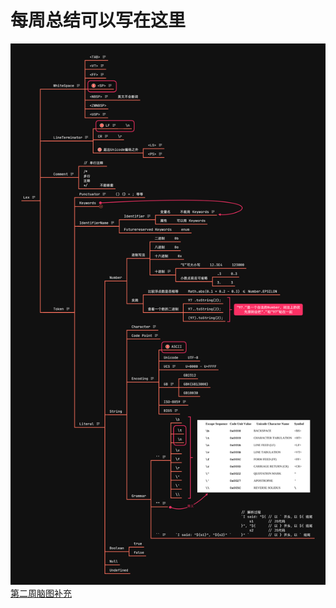 # 每周总结可以写在这里
![avatar](https://github.com/houinchengdu/Frontend-01-Template/blob/master/week02/Lex.png?raw=true)
[第二周脑图补充](https://github.com/houinchengdu/Frontend-01-Template/blob/master/week01/前端技术_hou.xmind)
